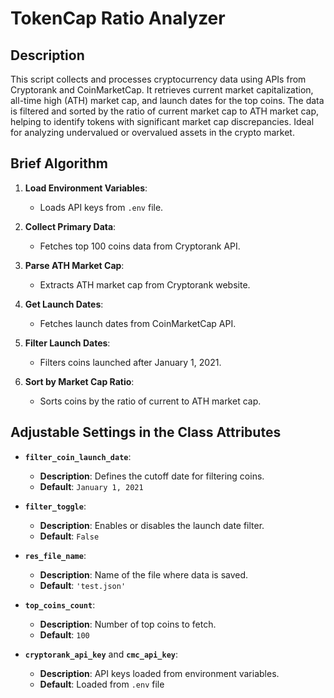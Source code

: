 # TokenCap Ratio Analyzer

## Description
This script collects and processes cryptocurrency data using APIs from Cryptorank and CoinMarketCap. It retrieves current market capitalization, all-time high (ATH) market cap, and launch dates for the top coins. The data is filtered and sorted by the ratio of current market cap to ATH market cap, helping to identify tokens with significant market cap discrepancies. Ideal for analyzing undervalued or overvalued assets in the crypto market.

## Brief Algorithm

1. **Load Environment Variables**:
   - Loads API keys from `.env` file.

2. **Collect Primary Data**:
   - Fetches top 100 coins data from Cryptorank API.

3. **Parse ATH Market Cap**:
   - Extracts ATH market cap from Cryptorank website.

4. **Get Launch Dates**:
   - Fetches launch dates from CoinMarketCap API.

5. **Filter Launch Dates**:
   - Filters coins launched after January 1, 2021.

6. **Sort by Market Cap Ratio**:
   - Sorts coins by the ratio of current to ATH market cap.

## Adjustable Settings in the Class Attributes

- **`filter_coin_launch_date`**:
  - **Description**: Defines the cutoff date for filtering coins.
  - **Default**: `January 1, 2021`

- **`filter_toggle`**:
  - **Description**: Enables or disables the launch date filter.
  - **Default**: `False`

- **`res_file_name`**:
  - **Description**: Name of the file where data is saved.
  - **Default**: `'test.json'`

- **`top_coins_count`**:
  - **Description**: Number of top coins to fetch.
  - **Default**: `100`

- **`cryptorank_api_key`** and **`cmc_api_key`**:
  - **Description**: API keys loaded from environment variables.
  - **Default**: Loaded from `.env` file
